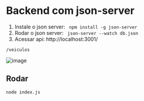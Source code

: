 # Backend com json-server  

1. Instale o json server: ` npm install -g json-server`
2. Rodar o json server: ` json-server --watch db.json`
3. Acessar api: http://localhost:3001/

`/veiculos`

![image](https://user-images.githubusercontent.com/30128774/211447050-57aeafa4-f6ca-4c9d-bc9d-5d588bf776e6.png)


## Rodar
```sh
node index.js
```
